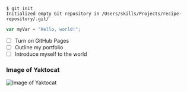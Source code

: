 ```
$ git init
Initialized empty Git repository in /Users/skills/Projects/recipe-repository/.git/
```

``` javascript
var myVar = "Hello, world!";
```

- [ ] Turn on GitHub Pages
- [ ] Outline my portfolio
- [ ] Introduce myself to the world

### Image of Yaktocat

![Image of Yaktocat](https://octodex.github.com/images/yaktocat.png)
